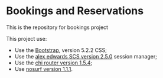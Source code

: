 # Bookings and Reservations

This is the repository for bookings project

This project use:

 - Use the [Bootstrap](https://getbootstrap.com/), version 5.2.2 CSS;
 - Use the [alex edwards SCS version 2.5.0](github.com/alexedwards/scs/v2) session manager;
 - Use the [chi router version 1.5.4](github.com/go-chi/chi);
 - Use [nosurf version 1.1.1](github.com/justinas/nosurf).
